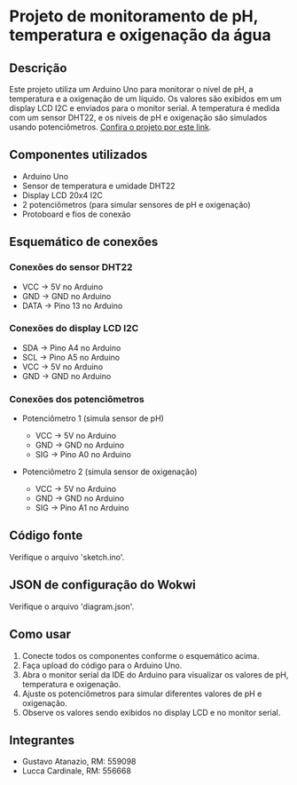 # Projeto de monitoramento de pH, temperatura e oxigenação da água

## Descrição

Este projeto utiliza um Arduino Uno para monitorar o nível de pH, a temperatura e a oxigenação de um líquido. Os valores são exibidos em um display LCD I2C e enviados para o monitor serial. A temperatura é medida com um sensor DHT22, e os níveis de pH e oxigenação são simulados usando potenciômetros. [Confira o projeto por este link](https://wokwi.com/projects/399970994004903937).

## Componentes utilizados

- Arduino Uno
- Sensor de temperatura e umidade DHT22
- Display LCD 20x4 I2C
- 2 potenciômetros (para simular sensores de pH e oxigenação)
- Protoboard e fios de conexão

## Esquemático de conexões

### Conexões do sensor DHT22

- VCC -> 5V no Arduino
- GND -> GND no Arduino
- DATA -> Pino 13 no Arduino

### Conexões do display LCD I2C

- SDA -> Pino A4 no Arduino
- SCL -> Pino A5 no Arduino
- VCC -> 5V no Arduino
- GND -> GND no Arduino

### Conexões dos potenciômetros

- Potenciômetro 1 (simula sensor de pH)
  - VCC -> 5V no Arduino
  - GND -> GND no Arduino
  - SIG -> Pino A0 no Arduino

- Potenciômetro 2 (simula sensor de oxigenação)
  - VCC -> 5V no Arduino
  - GND -> GND no Arduino
  - SIG -> Pino A1 no Arduino

## Código fonte
Verifique o arquivo 'sketch.ino'.

## JSON de configuração do Wokwi
Verifique o arquivo 'diagram.json'.

## Como usar

1. Conecte todos os componentes conforme o esquemático acima.
2. Faça upload do código para o Arduino Uno.
3. Abra o monitor serial da IDE do Arduino para visualizar os valores de pH, temperatura e oxigenação.
4. Ajuste os potenciômetros para simular diferentes valores de pH e oxigenação.
5. Observe os valores sendo exibidos no display LCD e no monitor serial.

## Integrantes

- Gustavo Atanazio, RM: 559098
- Lucca Cardinale, RM: 556668